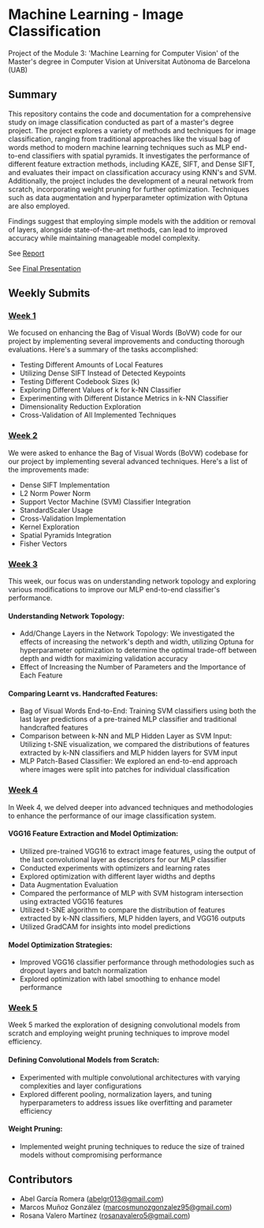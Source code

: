 # Machine Learning - Image Classification 
Project of the Module 3: 'Machine Learning for Computer Vision' of the Master's degree in Computer Vision at Universitat Autònoma de Barcelona (UAB)

## Summary
This repository contains the code and documentation for a comprehensive study on image classification conducted as part of a master's degree project. The project explores a variety of methods and techniques for image classification, ranging from traditional approaches like the visual bag of words method to modern machine learning techniques such as MLP end-to-end classifiers with spatial pyramids. It investigates the performance of different feature extraction methods, including KAZE, SIFT, and Dense SIFT, and evaluates their impact on classification accuracy using KNN's and SVM. Additionally, the project includes the development of a neural network from scratch, incorporating weight pruning for further optimization. Techniques such as data augmentation and hyperparameter optimization with Optuna are also employed.

Findings suggest that employing simple models with the addition or removal of layers, alongside state-of-the-art methods, can lead to improved accuracy while maintaining manageable model complexity.

See [Report](https://drive.google.com/file/d/1I7GHOIgVhsoc24-_R3qT4AydzxDSYe-w/view?usp=sharing)

See [Final Presentation](https://drive.google.com/file/d/1bBhTVEvpul2a8wQBHJ4wAXMs_eMZNPt0/view?usp=sharing)

## Weekly Submits
### [Week 1](https://github.com/rosanavalero/machine_learning_CV/tree/c1ff92b8f577f822bfff60cfeb752f1a88b1a1f7/Week1)

We focused on enhancing the Bag of Visual Words (BoVW) code for our project by implementing several improvements and conducting thorough evaluations. Here's a summary of the tasks accomplished:
- Testing Different Amounts of Local Features
- Utilizing Dense SIFT Instead of Detected Keypoints
- Testing Different Codebook Sizes (k)
- Exploring Different Values of k for k-NN Classifier 
- Experimenting with Different Distance Metrics in k-NN Classifier
- Dimensionality Reduction Exploration
- Cross-Validation of All Implemented Techniques

### [Week 2](https://github.com/rosanavalero/machine_learning_CV/tree/d07b03040b1b27e6704a986dd9717bd1df44e8cf/Week2)
We were asked to enhance the Bag of Visual Words (BoVW) codebase for our project by implementing several advanced techniques. Here's a list of the improvements made:
- Dense SIFT Implementation
- L2 Norm Power Norm
- Support Vector Machine (SVM) Classifier Integration
- StandardScaler Usage
- Cross-Validation Implementation
- Kernel Exploration
- Spatial Pyramids Integration
- Fisher Vectors

### [Week 3](https://github.com/rosanavalero/machine_learning_CV/tree/d07b03040b1b27e6704a986dd9717bd1df44e8cf/Week3)
This week, our focus was on understanding network topology and exploring various modifications to improve our MLP end-to-end classifier's performance.
#### Understanding Network Topology:
- Add/Change Layers in the Network Topology: We investigated the effects of increasing the network's depth and width, utilizing Optuna for hyperparameter optimization to determine the optimal trade-off between depth and width for maximizing validation accuracy
- Effect of Increasing the Number of Parameters and the Importance of Each Feature
#### Comparing Learnt vs. Handcrafted Features:
- Bag of Visual Words End-to-End: Training SVM classifiers using both the last layer predictions of a pre-trained MLP classifier and traditional handcrafted features
- Comparison between k-NN and MLP Hidden Layer as SVM Input: Utilizing t-SNE visualization, we compared the distributions of features extracted by k-NN classifiers and MLP hidden layers for SVM input
- MLP Patch-Based Classifier: We explored an end-to-end approach where images were split into patches for individual classification

### [Week 4](https://github.com/rosanavalero/machine_learning_CV/tree/d07b03040b1b27e6704a986dd9717bd1df44e8cf/Week4)
In Week 4, we delved deeper into advanced techniques and methodologies to enhance the performance of our image classification system.
#### VGG16 Feature Extraction and Model Optimization:
- Utilized pre-trained VGG16 to extract image features, using the output of the last convolutional layer as descriptors for our MLP classifier
- Conducted experiments with optimizers and learning rates
- Explored optimization with different layer widths and depths
- Data Augmentation Evaluation
- Compared the performance of MLP with SVM histogram intersection using extracted VGG16 features
- Utilized t-SNE algorithm to compare the distribution of features extracted by k-NN classifiers, MLP hidden layers, and VGG16 outputs
- Utilized GradCAM for insights into model predictions
#### Model Optimization Strategies:
- Improved VGG16 classifier performance through methodologies such as dropout layers and batch normalization
- Explored optimization with label smoothing to enhance model performance

### [Week 5](https://github.com/rosanavalero/machine_learning_CV/tree/d07b03040b1b27e6704a986dd9717bd1df44e8cf/Week5)
Week 5 marked the exploration of designing convolutional models from scratch and employing weight pruning techniques to improve model efficiency.
#### Defining Convolutional Models from Scratch:
- Experimented with multiple convolutional architectures with varying complexities and layer configurations
- Explored different pooling, normalization layers, and tuning hyperparameters to address issues like overfitting and parameter efficiency
#### Weight Pruning:
- Implemented weight pruning techniques to reduce the size of trained models without compromising performance

## Contributors
- Abel García Romera (abelgr013@gmail.com)
- Marcos Muñoz González (marcosmunozgonzalez95@gmail.com)
- Rosana Valero Martínez (rosanavalero5@gmail.com)

